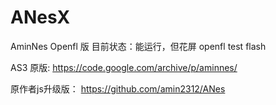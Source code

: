 # ANesX

AminNes Openfl 版
目前状态：能运行，但花屏
openfl test flash


AS3 原版:
https://code.google.com/archive/p/aminnes/

原作者js升级版：
https://github.com/amin2312/ANes
